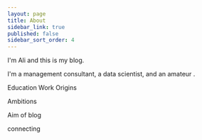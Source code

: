```yaml
---
layout: page
title: About
sidebar_link: true
published: false
sidebar_sort_order: 4
---
```


I'm Ali and this is my blog. 

I'm a management consultant, a data scientist, and an amateur . 

Education
Work
Origins

Ambitions

Aim of blog

connecting